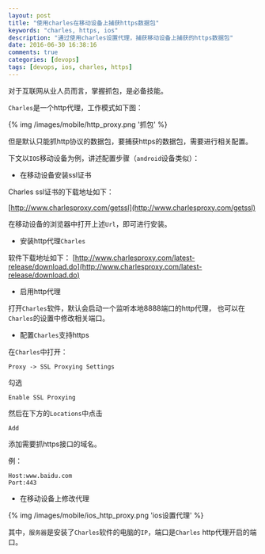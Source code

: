 ```yaml
---
layout: post
title: "使用charles在移动设备上捕获https数据包"
keywords: "charles, https, ios"
description: "通过使用charles设置代理，捕获移动设备上捕获的https数据包"
date: 2016-06-30 16:38:16
comments: true
categories: [devops]
tags: [devops, ios, charles, https]
---
```

对于互联网从业人员而言，掌握抓包，是必备技能。
<!--more-->

`Charles`是一个http代理，工作模式如下图：

{% img /images/mobile/http_proxy.png '抓包' %}

但是默认只能抓http协议的数据包，要捕获https的数据包，需要进行相关配置。

下文以`IOS`移动设备为例，讲述配置步骤（`android`设备类似）：

* 在移动设备安装ssl证书

Charles ssl证书的下载地址如下：

[http://www.charlesproxy.com/getssl](http://www.charlesproxy.com/getssl)

在移动设备的浏览器中打开上述`Url`，即可进行安装。

* 安装http代理`Charles`

软件下载地址如下：
[http://www.charlesproxy.com/latest-release/download.do](http://www.charlesproxy.com/latest-release/download.do)

* 启用http代理

打开`Charles`软件，默认会启动一个监听本地8888端口的http代理， 也可以在`Charles`的设置中修改相关端口。

* 配置`Charles`支持https

在`Charles`中打开：

    Proxy -> SSL Proxying Settings

勾选

    Enable SSL Proxying

然后在下方的`Locations`中点击

    Add

添加需要抓https接口的域名。

例：

```
Host:www.baidu.com
Port:443
```

* 在移动设备上修改代理

{% img /images/mobile/ios_http_proxy.png 'ios设置代理' %}

其中，`服务器`是安装了`Charles`软件的电脑的`IP`，端口是`Charles` http代理开启的端口。
